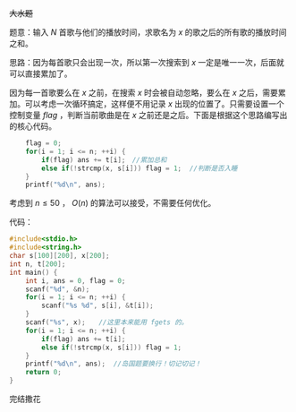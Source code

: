 ~~大水题~~

题意：输入 $N$ 首歌与他们的播放时间，求歌名为 $x$ 的歌之后的所有歌的播放时间之和。

思路：因为每首歌只会出现一次，所以第一次搜索到 $x$ 一定是唯一一次，后面就可以直接累加了。

因为每一首歌要么在 $x$ 之前，在搜索 $x$ 时会被自动忽略，要么在 $x$ 之后，需要累加。可以考虑一次循环搞定，这样便不用记录 $x$ 出现的位置了。只需要设置一个控制变量 $flag$ ，判断当前歌曲是在 $x$ 之前还是之后。下面是根据这个思路编写出的核心代码。

```cpp
    flag = 0;
    for(i = 1; i <= n; ++i) {
        if(flag) ans += t[i];　//累加总和
        else if(!strcmp(x, s[i])) flag = 1;  //判断是否入睡
    }
    printf("%d\n", ans);
   ```

考虑到 $n \le 50$ ， $O(n)$ 的算法可以接受，不需要任何优化。

代码：

```cpp
#include<stdio.h>
#include<string.h>
char s[100][200], x[200];
int n, t[200];
int main() {
    int i, ans = 0, flag = 0;
    scanf("%d", &n);
    for(i = 1; i <= n; ++i) {
        scanf("%s %d", s[i], &t[i]);
    }
    scanf("%s", x);　　//这里本来能用 fgets 的。
    for(i = 1; i <= n; ++i) {
        if(flag) ans += t[i];
        else if(!strcmp(x, s[i])) flag = 1;
    }
    printf("%d\n", ans);  //岛国题要换行！切记切记！
    return 0;
}
```
完结撒花